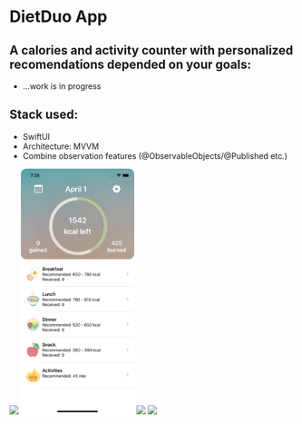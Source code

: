 # DietDuo App

## A calories and activity counter with personalized recomendations depended on your goals:


- ...work is in progress

## Stack used:
- SwiftUI
- Architecture: MVVM
- Combine observation features (@ObservableObjects/@Published etc.)
  
<p float="left">
  <img src="//DietDuo/SupportingFiles/GitSreenshots/ss1.png" width="200" />
  <img src="DietDuo/SupportingFiles/GitSreenshots/ss2.png" width="200" /> 
  <img src="//DietDuo/SupportingFiles/GitSreenshots/ss3.png" width="200" />
  <img src="//DietDuo/SupportingFiles/GitSreenshots/ss4.png" width="200" />
</p>
